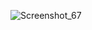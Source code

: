 ![Screenshot_67](https://github.com/zahidnayon/livetest/assets/49867118/75c01098-f1b6-45fd-b940-760f5d3e3835)
